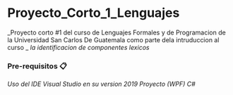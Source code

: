 # Proyecto_Corto_1_Lenguajes
_Proyecto corto #1 del curso de Lenguajes Formales y de Programacion de la Universidad San Carlos De Guatemala como parte dela intruduccion al curso _ 
_la identificacion de componentes lexicos_
### Pre-requisitos 📋

_Uso del IDE Visual Studio en su version 2019_
_Proyecto (WPF) C#_
